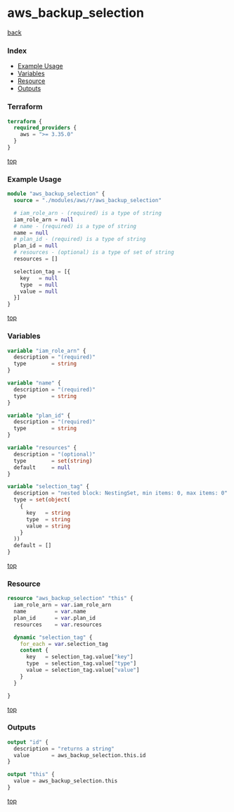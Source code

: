 # aws_backup_selection

[back](../aws.md)

### Index

- [Example Usage](#example-usage)
- [Variables](#variables)
- [Resource](#resource)
- [Outputs](#outputs)

### Terraform

```terraform
terraform {
  required_providers {
    aws = ">= 3.35.0"
  }
}
```

[top](#index)

### Example Usage

```terraform
module "aws_backup_selection" {
  source = "./modules/aws/r/aws_backup_selection"

  # iam_role_arn - (required) is a type of string
  iam_role_arn = null
  # name - (required) is a type of string
  name = null
  # plan_id - (required) is a type of string
  plan_id = null
  # resources - (optional) is a type of set of string
  resources = []

  selection_tag = [{
    key   = null
    type  = null
    value = null
  }]
}
```

[top](#index)

### Variables

```terraform
variable "iam_role_arn" {
  description = "(required)"
  type        = string
}

variable "name" {
  description = "(required)"
  type        = string
}

variable "plan_id" {
  description = "(required)"
  type        = string
}

variable "resources" {
  description = "(optional)"
  type        = set(string)
  default     = null
}

variable "selection_tag" {
  description = "nested block: NestingSet, min items: 0, max items: 0"
  type = set(object(
    {
      key   = string
      type  = string
      value = string
    }
  ))
  default = []
}
```

[top](#index)

### Resource

```terraform
resource "aws_backup_selection" "this" {
  iam_role_arn = var.iam_role_arn
  name         = var.name
  plan_id      = var.plan_id
  resources    = var.resources

  dynamic "selection_tag" {
    for_each = var.selection_tag
    content {
      key   = selection_tag.value["key"]
      type  = selection_tag.value["type"]
      value = selection_tag.value["value"]
    }
  }

}
```

[top](#index)

### Outputs

```terraform
output "id" {
  description = "returns a string"
  value       = aws_backup_selection.this.id
}

output "this" {
  value = aws_backup_selection.this
}
```

[top](#index)